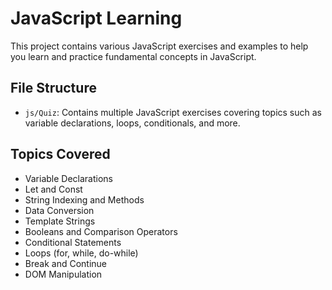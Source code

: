 # JavaScript Learning
This project contains various JavaScript exercises and examples to help you learn and practice fundamental concepts in JavaScript.

## File Structure

- `js/Quiz`: Contains multiple JavaScript exercises covering topics such as variable declarations, loops, conditionals, and more.



## Topics Covered

- Variable Declarations
- Let and Const
- String Indexing and Methods
- Data Conversion
- Template Strings
- Booleans and Comparison Operators
- Conditional Statements
- Loops (for, while, do-while)
- Break and Continue
- DOM Manipulation

